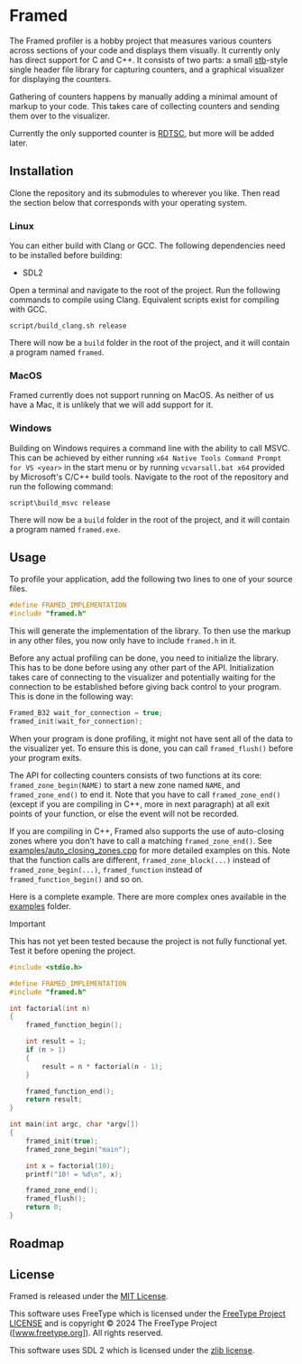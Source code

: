 # Framed

The Framed profiler is a hobby project that measures various counters across
sections of your code and displays them visually. It currently only has direct
support for C and C++.  It consists of two parts: a small [stb]-style single
header file library for capturing counters, and a graphical visualizer for
displaying the counters.

Gathering of counters happens by manually adding a minimal amount of markup to
your code. This takes care of collecting counters and sending them over to the
visualizer.

Currently the only supported counter is [RDTSC], but more will be added later.


## Installation

Clone the repository and its submodules to wherever you like. Then read the
section below that corresponds with your operating system.

### Linux

You can either build with Clang or GCC. The following dependencies need to be
installed before building:

* SDL2

Open a terminal and navigate to the root of the project. Run the following
commands to compile using Clang. Equivalent scripts exist for
compiling with GCC.

```
script/build_clang.sh release
```

There will now be a `build` folder in the root of the project, and it will
contain a program named `framed`.

### MacOS

Framed currently does not support running on MacOS. As neither of us have a
Mac, it is unlikely that we will add support for it.

### Windows

Building on Windows requires a command line with the ability to call MSVC.
This can be achieved by either running `x64 Native Tools Command Prompt for VS
<year>` in the start menu or by running `vcvarsall.bat x64` provided by
Microsoft's C/C++ build tools.  Navigate to the root of the repository and run
the following command:

```
script\build_msvc release
```

There will now be a `build` folder in the root of the project, and it will
contain a program named `framed.exe`.


## Usage

To profile your application, add the following two lines to one of your source
files.

```c
#define FRAMED_IMPLEMENTATION
#include "framed.h"
```

This will generate the implementation of the library. To then use the markup in
any other files, you now only have to include `framed.h` in it.

Before any actual profiling can be done, you need to initialize the library.
This has to be done before using any other part of the API. Initialization
takes care of connecting to the visualizer and potentially waiting for the
connection to be established before giving back control to your program. This
is done in the following way:

```c
Framed_B32 wait_for_connection = true;
framed_init(wait_for_connection);
```

When your program is done profiling, it might not have sent all of the data to
the visualizer yet. To ensure this is done, you can call `framed_flush()`
before your program exits.

The API for collecting counters consists of two functions at its core:
`framed_zone_begin(NAME)` to start a new zone named `NAME`, and
`framed_zone_end()` to end it. Note that you have to call `framed_zone_end()`
(except if you are compiling in C++, more in next paragraph)
at all exit points of your function, or else the event will not be recorded.

If you are compiling in C++, Framed also supports the use of auto-closing zones where
you don't have to call a matching `framed_zone_end()`. See [examples/auto_closing_zones.cpp]
for more detailed examples on this. Note that the function calls are different, `framed_zone_block(...)`
instead of `framed_zone_begin(...)`, `framed_function` instead of `framed_function_begin()` and so on.

Here is a complete example. There are more complex ones available in the
[examples] folder.

> [!IMPORTANT]
> This has not yet been tested because the project is not fully functional yet.
> Test it before opening the project.

```c
#include <stdio.h>

#define FRAMED_IMPLEMENTATION
#include "framed.h"

int factorial(int n)
{
    framed_function_begin();

    int result = 1;
    if (n > 1)
    {
        result = n * factorial(n - 1);
    }

    framed_function_end();
    return result;
}

int main(int argc, char *argv[])
{
    framed_init(true);
    framed_zone_begin("main");

    int x = factorial(10);
    printf("10! = %d\n", x);

    framed_zone_end();
    framed_flush();
    return 0;
}
```

## Roadmap


## License

Framed is released under the [MIT License].

This software uses FreeType which is licensed under the [FreeType Project
LICENSE] and is copyright © 2024 The FreeType Project ([www.freetype.org]). All
rights reserved.

This software uses SDL 2 which is licensed under the [zlib license].


[FreeType Project LICENSE]: https://github.com/freetype/freetype/blob/master/docs/FTL.TXT
[MIT License]:              /LICENSE
[RDTSC]:                    https://en.wikipedia.org/wiki/Time_Stamp_Counter
[examples]:                 /examples
[stb]:                      https://github.com/nothings/stb
[www.freetype.org]:         https://www.freetype.org
[zlib license]:             https://www.zlib.net/zlib_license.html
[examples/auto_closing_zones.cpp]: /examples/auto_closing_zones.cpp

